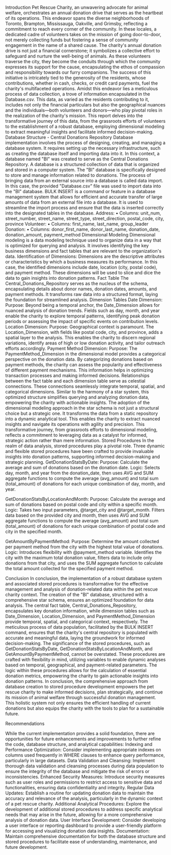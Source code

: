  
Introduction
Pet Rescue Charity, an unwavering advocate for animal welfare, orchestrates an annual donation drive that serves as the heartbeat of its operations. This endeavor spans the diverse neighborhoods of Toronto, Brampton, Mississauga, Oakville, and Grimsby, reflecting a commitment to reach every corner of the community. In these locales, a dedicated cadre of volunteers takes on the mission of going door-to-door, not merely collecting funds but fostering a sense of community engagement in the name of a shared cause.
The charity's annual donation drive is not just a financial cornerstone; it symbolizes a collective effort to safeguard and nurture the well-being of animals. As these volunteers traverse the city, they become the conduits through which the community expresses its support for the cause, encapsulating the ethos of compassion and responsibility towards our furry companions. The success of this initiative is intricately tied to the generosity of the residents, whose contributions, whether in cash, checks, or credit card payments, fuel the charity's multifaceted operations.
Amidst this endeavor lies a meticulous process of data collection, a trove of information encapsulated in the Database.csv. This data, as varied as the residents contributing to it, includes not only the financial particulars but also the geographical nuances and the individuals—both volunteers and donors—who play pivotal roles in the realization of the charity's mission. This report delves into the transformative journey of this data, from the grassroots efforts of volunteers to the establishment of a robust database, employing dimensional modeling to extract meaningful insights and facilitate informed decision-making.
Database Structure - Central Donations Repository
Database implementation involves the process of designing, creating, and managing a database system. It requires setting up the necessary infrastructure, such as creating the database itself and importing data into it. In this context, a database named "BI" was created to serve as the Central Donations Repository. A database is a structured collection of data that is organized and stored in a computer system. 
The "BI" database is specifically designed to store and manage information related to donations. The process of bringing data from an external source into a database is called data import. In this case, the provided "Database.csv" file was used to import data into the "BI" database. BULK INSERT is a command or feature in a database management system that allows for efficient and accurate transfer of large amounts of data from an external file into a database. It is used to streamline the import process and ensure that the data is inserted correctly into the designated tables in the database.
Address:
•	Columns: unit_num, street_number, street_name, street_type, street_direction, postal_code, city, province
Volunteer:
•	Columns: first_name, last_name, group_leader
Donation:
•	Columns: donor_first_name, donor_last_name, donation_date, donation_amount, payment_method
Dimensional Modeling
Dimensional modeling is a data modeling technique used to organize data in a way that is optimized for querying and analysis. It involves identifying the key business dimensions and fact tables that are relevant to the organization's data.
Identification of Dimensions:
Dimensions are the descriptive attributes or characteristics by which a business measures its performance. In this case, the identified dimensions include date, location (city, postal code), and payment method. These dimensions will be used to slice and dice the data to gain insights into donation patterns.
Fact Table
The Central_Donations_Repository serves as the nucleus of the schema, encapsulating details about donor names, donation dates, amounts, and payment methods. It transforms raw data into a structured format, laying the foundation for streamlined analysis.
Dimension Tables
Date Dimension:
Purpose: Beyond being a temporal anchor, the Date_Dimension allows for nuanced analysis of donation trends. Fields such as day, month, and year enable the charity to explore temporal patterns, identifying peak donation periods or assessing the impact of specific events on contribution levels.
Location Dimension:
Purpose: Geographical context is paramount. The Location_Dimension, with fields like postal code, city, and province, adds a spatial layer to the analysis. This enables the charity to discern regional variations, identify areas of high or low donation activity, and tailor outreach efforts accordingly.
Payment Method Dimension:
Purpose:
The PaymentMethod_Dimension in the dimensional model provides a categorical perspective on the donation data. By categorizing donations based on payment methods, the charity can assess the popularity and effectiveness of different payment mechanisms. This information helps in optimizing transaction processes and making informed decisions.
Relationships between the fact table and each dimension table serve as celestial connections. These connections seamlessly integrate temporal, spatial, and categorical dimensions. Similar to the harmony of a star system, this optimized structure simplifies querying and analyzing donation data, empowering the charity with actionable insights.
The adoption of the dimensional modeling approach in the star schema is not just a structural choice but a strategic one. It transforms the data from a static repository into a dynamic analytical tool. This enables the charity to extract nuanced insights and navigate its operations with agility and precision.
This transformative journey, from grassroots efforts to dimensional modeling, reflects a commitment to leveraging data as a catalyst for informed, strategic action rather than mere information.
Stored Procedures
In the realm of data analysis, stored procedures play a pivotal role. Three dynamic and flexible stored procedures have been crafted to provide invaluable insights into donation patterns, supporting informed decision-making and strategic planning.
GetDonationStatsByDate:
Purpose: Calculate the average and sum of donations based on the donation date.
Logic: Selects day, month, and year from the donation_date, then uses AVG and SUM aggregate functions to compute the average (avg_amount) and total sum (total_amount) of donations for each unique combination of day, month, and year.
 
GetDonationStatsByLocationAndMonth:
Purpose: Calculate the average and sum of donations based on postal code and city within a specific month.
Logic: Takes two input parameters, @target_city and @target_month. Filters data based on the provided city and month, then uses AVG and SUM aggregate functions to compute the average (avg_amount) and total sum (total_amount) of donations for each unique combination of postal code and city in the specified month.
 
GetAmountByPaymentMethod:
Purpose: Determine the amount collected per payment method from the city with the highest total value of donations.
Logic: Introduces flexibility with @payment_method variable. Identifies the city with the maximum total donation value, filters data to include only donations from that city, and uses the SUM aggregate function to calculate the total amount collected for the specified payment method.
 
Conclusion
In conclusion, the implementation of a robust database system and associated stored procedures is transformative for the effective management and analysis of donation-related data within the pet rescue charity context. The creation of the "BI" database, structured with a comprehensive star schema, ensures an optimized foundation for data analysis. The central fact table, Central_Donations_Repository, encapsulates key donation information, while dimension tables such as Date_Dimension, Location_Dimension, and PaymentMethod_Dimension provide temporal, spatial, and categorical context, respectively.
The meticulous process of data population, facilitated by the BULK INSERT command, ensures that the charity's central repository is populated with accurate and meaningful data, laying the groundwork for informed decision-making.
The significance of the stored procedures, such as GetDonationStatsByDate, GetDonationStatsByLocationAndMonth, and GetAmountByPaymentMethod, cannot be overstated. These procedures are crafted with flexibility in mind, utilizing variables to enable dynamic analyses based on temporal, geographical, and payment-related parameters. The logic within these procedures allows for the calculation of essential donation metrics, empowering the charity to gain actionable insights into donation patterns.
In conclusion, the comprehensive approach from database creation to stored procedure development empowers the pet rescue charity to make informed decisions, plan strategically, and continue its mission of animal welfare through successful donation management. This holistic system not only ensures the efficient handling of current donations but also equips the charity with the tools to plan for a sustainable future.

Recommendations

While the current implementation provides a solid foundation, there are opportunities for future enhancements and improvements to further refine the code, database structure, and analytical capabilities:
Indexing and Performance Optimization:
Consider implementing appropriate indexes on columns used frequently in WHERE clauses to enhance query performance, particularly in large datasets.
Data Validation and Cleansing:
Implement thorough data validation and cleansing processes during data population to ensure the integrity of the database and mitigate the risk of errors or inconsistencies.
Enhanced Security Measures:
Introduce security measures such as user roles and permissions to restrict access to sensitive data and functionalities, ensuring data confidentiality and integrity.
Regular Data Updates:
Establish a routine for updating donation data to maintain the accuracy and relevance of the analysis, particularly in the dynamic context of a pet rescue charity.
Additional Analytical Procedures:
Explore the development of additional stored procedures to address specific analytical needs that may arise in the future, allowing for a more comprehensive analysis of donation data.
User Interface Development:
Consider developing a user interface or reporting dashboard to provide a user-friendly platform for accessing and visualizing donation data insights.
Documentation:
Maintain comprehensive documentation for both the database structure and stored procedures to facilitate ease of understanding, maintenance, and future development.
